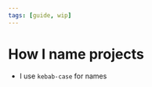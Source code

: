 ```yaml
---
tags: [guide, wip]
---
```


# How I name projects

- I use `kebab-case` for names

<!--


- ***
- \*\*
  _-api
  _-monitoring
  _-client
  _-processor

### Использовать **kebab-case**

| Good            | Bad                             |
| --------------- | ------------------------------- |
| `url-shortener` | `url_shortener`, `UrlShortener` |

### Использовать минимум значимых слов

Возможно все-таки имеет смысл использовать вспомогательные слова:

`*-api`, `*-daemon`, `*-tests`,

_Правильно:_

- **url-shortener**

_Не правильно:_

- **url-shortener-api**
- **url-shortener-service**

## Use REST or RPC for external communications

## USE only RPC for internal communications

## Each service may present a client library

This library should not have any business logic

# Date Time Format

- Should use RFC 3339
  - DateTime: `1970-01-01T12:00:00.234+00:00`
  - Date only: `1970-01-01`

## Must endpoints

- Live check: `/live`
- Version check : `/version`, json with fields `gitRevision`, `gitSummary`, `languageName`, `languageVersion`, `appName`, `appVersion`, `buildAt`, `startedAt`
- Swagger docs : `/docs`
- Prometheus metrics : `/metrics`
-->
